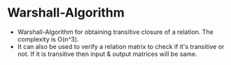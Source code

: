 # Warshall-Algorithm
* Warshall-Algorithm for obtaining transitive closure of a relation. The complexity is O(n^3).
* It can also be used to verify a relation matrix to check if it's transitive or not. If it is transitive then input & output matrices will be same. 
